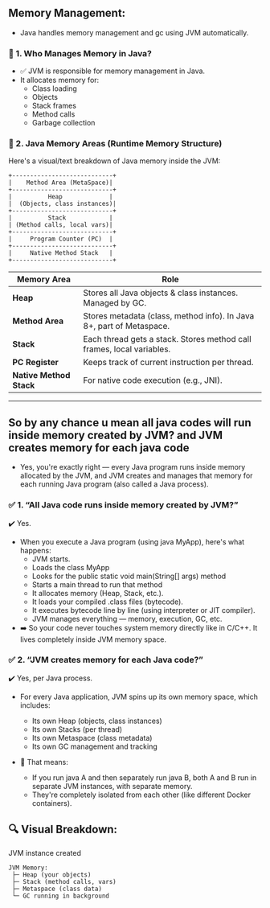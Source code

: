 ## Memory Management:
- Java handles memory management and gc using JVM automatically.

### 🧠 1. Who Manages Memory in Java?
- ✅ JVM is responsible for memory management in Java.
- It allocates memory for:
    - Class loading
    - Objects
    - Stack frames
    - Method calls
    - Garbage collection
### 🧱 2. Java Memory Areas (Runtime Memory Structure)
Here's a visual/text breakdown of Java memory inside the JVM:
```pgsql
+----------------------------+
|    Method Area (MetaSpace)|
+----------------------------+
|          Heap             |
|  (Objects, class instances)|
+----------------------------+
|          Stack            |
| (Method calls, local vars)|
+----------------------------+
|     Program Counter (PC)  |
+----------------------------+
|     Native Method Stack   |
+----------------------------+
```
| Memory Area             | Role                                                                  |
| ----------------------- | --------------------------------------------------------------------- |
| **Heap**                | Stores all Java objects & class instances. Managed by GC.             |
| **Method Area**         | Stores metadata (class, method info). In Java 8+, part of Metaspace.  |
| **Stack**               | Each thread gets a stack. Stores method call frames, local variables. |
| **PC Register**         | Keeps track of current instruction per thread.                        |
| **Native Method Stack** | For native code execution (e.g., JNI).                                |


---
## So by any chance u mean all java codes will run inside memory created by JVM? and JVM creates memory for each java code
   - Yes, you're exactly right — every Java program runs inside memory allocated by the JVM, and JVM creates and manages that memory for each running Java program (also called a Java process).

### ✅ 1. “All Java code runs inside memory created by JVM?”
✔️ Yes.
- When you execute a Java program (using java MyApp), here's what happens:
   - JVM starts.
   - Loads the class MyApp
   - Looks for the public static void main(String[] args) method
   - Starts a main thread to run that method
   - It allocates memory (Heap, Stack, etc.).
   - It loads your compiled .class files (bytecode).
   - It executes bytecode line by line (using interpreter or JIT compiler).
   - JVM manages everything — memory, execution, GC, etc.
- ➡️ So your code never touches system memory directly like in C/C++. It lives completely inside JVM memory space.

### ✅ 2. “JVM creates memory for each Java code?”
✔️ Yes, per Java process.
- For every Java application, JVM spins up its own memory space, which includes:
    - Its own Heap (objects, class instances)
    - Its own Stacks (per thread)
    - Its own Metaspace (class metadata)
    - Its own GC management and tracking

- 📌 That means:
    - If you run java A and then separately run java B, both A and B run in separate JVM instances, with separate memory.
    - They're completely isolated from each other (like different Docker containers).

## 🔍 Visual Breakdown:

JVM instance created
```arduino
JVM Memory:
 ├─ Heap (your objects)
 ├─ Stack (method calls, vars)
 ├─ Metaspace (class data)
 └─ GC running in background
```

